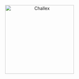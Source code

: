 <p align="center">
<a href="https://github.com/straight-tamago/misaka" target="_blank">
<img src="https://xookz.com/challex-images/challexlogo.png" alt="Challex" height="220" width="220"/>
</a>
</p>
